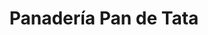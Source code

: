 ---
title: "Panadería Pan de Tata"
url: /caracas/panaderia-pan-de-tata-av-vollmer/
shop: panadería
---